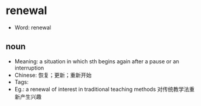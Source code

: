 # renewal

- Word: renewal

## noun

- Meaning: a situation in which sth begins again after a pause or an interruption
- Chinese: 恢复；更新；重新开始
- Tags: 
- Eg.: a renewal of interest in traditional teaching methods 对传统教学法重新产生兴趣

